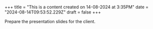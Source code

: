 +++
title = "This is a content created on 14-08-2024 at 3:35PM"
date = "2024-08-14T09:53:52.229Z"
draft = false
+++

  Prepare the presentation slides for the client.
        